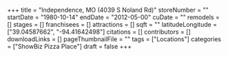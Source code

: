 +++
title = "Independence, MO (4039 S Noland Rd)"
storeNumber = ""
startDate = "1980-10-14"
endDate = "2012-05-00"
cuDate = ""
remodels = []
stages = []
franchisees = []
attractions = []
sqft = ""
latitudeLongitude = ["39.04587662", "-94.41642498"]
citations = []
contributors = []
downloadLinks = []
pageThumbnailFile = ""
tags = ["Locations"]
categories = ["ShowBiz Pizza Place"]
draft = false
+++
